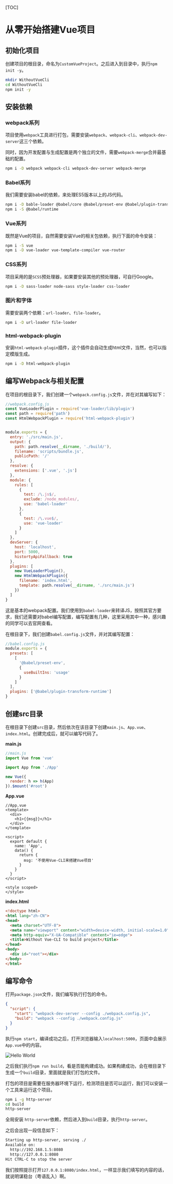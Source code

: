 [TOC]

# 从零开始搭建Vue项目

## 初始化项目

创建项目的根目录，命名为`CustomVueProject`。之后进入到目录中，执行`npm init -y`。

```bash
mkdir WithoutVueCli
cd WithoutVueCli
npm init -y
```

## 安装依赖

### webpack系列

项目使用`webpack`工具进行打包，需要安装`webpack`、`webpack-cli`、`webpack-dev-server`这三个依赖。

同时，因为开发配置与生成配置是两个独立的文件，需要`webpack-merge`合并最基础的配置。

```bash
npm i -D webpack webpack-cli webpack-dev-server webpack-merge
```

### Babel系列

我们需要安装babel的依赖，来处理ES5版本以上的JS代码。

```bash
npm i -D bable-loader @babel/core @babel/preset-env @babel/plugin-transform-runtime 
npm i -S @babel/runtime
```

### Vue系列

既然是Vue的项目，自然需要安装Vue的相关包依赖，执行下面的命令安装：

```bash
npm i -S vue
npm i -D vue-loader vue-template-compiler vue-router
```

### CSS系列

项目采用的是`SCSS`预处理器，如果要安装其他的预处理器，可自行Google。

```bash
npm i -D sass-loader node-sass style-loader css-loader
```

### 图片和字体

需要安装两个依赖：`url-loader`、`file-loader`。

```bash
npm i -D url-loader file-loader
```

### html-webpack-plugin

安装`html-webpack-plugin`插件，这个插件会自动生成html文件，当然，也可以指定模版生成。

```bash
npm i -D html-webpack-plugin
```

## 编写Webpack与相关配置

在项目的根目录下，我们创建一个`webpack.config.js`文件，并在对其编写如下：

```javascript
//webpack.config.js
const VueLoaderPlugin = require('vue-loader/lib/plugin')
const path = require('path')
const HtmlWebpackPlugin = require('html-webpack-plugin')


module.exports = {
  entry: './src/main.js',
  output: {
    path: path.resolve(__dirname, './build/'),
    filename: 'scripts/bundle.js',
    publicPath: '/'
  },
  resolve: {
    extensions: ['.vue', '.js']
  },
  module: {
    rules: [
      {
        test: /\.js$/,
        exclude: /node_modules/,
        use: 'babel-loader'
      },
      {
        test: /\.vue$/,
        use: 'vue-loader'
      }
    ]
  },
  devServer: {
    host: 'localhost',
    port: 5000,
    histortyApiFallback: true
  },
  plugins: [
    new VueLoaderPlugin(),
    new HtmlWebpackPlugin({
      filename: 'index.html',
      template: path.resolve(__dirname, './src/main.js')
    })
  ]
}
```

这是基本的webpack配置。我们使用到`babel-loader`来转译JS，按照其官方要求，我们还需要对babel编写配置，编写配置有几种，这里采用其中一种，感兴趣的同学可以去官网查看。

在根目录下，我们创建`babel.config.js`文件，并对其编写配置：

```javascript
//babel.config.js
module.exports = {
  presets: [
    [
      '@babel/preset-env',
      {
        useBuiltIns: 'usage'
      }
    ]
  ],
  plugins: ['@babel/plugin-transform-runtime']
}
```

## 创建src目录

在根目录下创建`src`目录，然后依次在该目录下创建`main.js`、`App.vue`、`index.html`。创建完成后，就可以编写代码了。

**main.js**

```javascript
//main.js
import Vue from 'vue'

import App from './App'

new Vue({
  render: h => h(App)
}).$mount('#root')
```

**App.vue**

```vue
//App.vue
<template>
  <div>
    <h1>{{msg}}</h1>
  </div>
</template>

<script>
  export default {
    name: 'App',
    data() {
      return {
        msg: '不使用Vue-CLI来搭建Vue项目'
      }
    }
  }
</script>

<style scoped>
</style>
```

**index.html**

```html
<!doctype html>
<html lang="zh-CN">
<head>
  <meta charset="UTF-8">
  <meta name="viewport" content="width=device-width, initial-scale=1.0">
  <meta http-equiv="X-UA-Compatible" content="ie=edge">
  <title>Without Vue-CLI to build project</title>
</head>
<body>
  <div id="root"></div>
</body>
</html>
```

## 编写命令

打开`package.json`文件，我们编写执行打包的命令。

```json
{
  "script": {
    "start": "webpack-dev-server --config ./webpack.config.js",
    "build": "webpack --config ./webpack.config.js"
  }
}
```

执行`npm start`，编译成功之后，打开浏览器输入`localhost:5000`，页面中会展示`App.vue`中的内容。

![Hello World](.\images\without_cli_to_build_project.png)

之后我们执行`npm run build`，看是否能构建成功。如果构建成功，会在根目录下生成一个`build`目录，里面就是我们打包的文件。

打包的项目是需要在服务器环境下运行，检测项目是否可以运行，我们可以安装一个工具来运行这个项目。

```bash
npm i -g http-server
cd build
http-server
```

全局安装 `http-server`依赖，然后进入到`build`目录，执行`http-server`。

之后会出现一段信息如下：

```bash
Starting up http-server, serving ./
Available on:
  http://192.168.1.5:8080
  http://127.0.0.1:8080
Hit CTRL-C to stop the server
```

我们按照提示打开`127.0.0.1:8080/index.html`，一样显示我们填写的内容的话，就说明谋稳台（粤语乱入）啊。